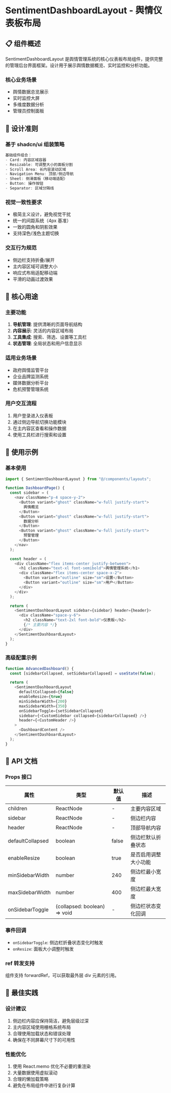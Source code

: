 # SentimentDashboardLayout - 舆情仪表板布局

## 📋 组件概述

SentimentDashboardLayout 是舆情管理系统的核心仪表板布局组件，提供完整的管理后台界面框架。设计用于展示舆情数据概览、实时监控和分析功能。

### 核心业务场景

- 舆情数据总览展示
- 实时监控大屏
- 多维度数据分析
- 管理员控制面板

## 🎯 设计准则

### 基于 shadcn/ui 组装策略

```typescript
基础组件组合：
- Card: 内容区域容器
- Resizable: 可调整大小的面板分割
- Scroll Area: 长内容滚动区域
- Navigation Menu: 顶部/侧边导航
- Sheet: 侧滑面板（移动端适配）
- Button: 操作按钮
- Separator: 区域分隔线
```

### 视觉一致性要求

- 极简主义设计，避免视觉干扰
- 统一的间距系统（4px 基准）
- 一致的圆角和阴影效果
- 支持深色/浅色主题切换

### 交互行为规范

- 侧边栏支持折叠/展开
- 主内容区域可调整大小
- 响应式布局适配移动端
- 平滑的动画过渡效果

## 🔧 核心用途

### 主要功能

1. **导航管理**: 提供清晰的页面导航结构
2. **内容展示**: 灵活的内容区域布局
3. **工具集成**: 搜索、筛选、设置等工具栏
4. **状态管理**: 全局状态和用户信息显示

### 适用业务场景

- 政府舆情监管平台
- 企业品牌监测系统
- 媒体数据分析平台
- 危机预警管理系统

### 用户交互流程

1. 用户登录进入仪表板
2. 通过侧边导航切换功能模块
3. 在主内容区查看和操作数据
4. 使用工具栏进行搜索和设置

## 📝 使用示例

### 基本使用

```typescript
import { SentimentDashboardLayout } from "@/components/layouts";

function DashboardPage() {
  const sidebar = (
    <nav className="p-4 space-y-2">
      <Button variant="ghost" className="w-full justify-start">
        舆情概览
      </Button>
      <Button variant="ghost" className="w-full justify-start">
        数据分析
      </Button>
      <Button variant="ghost" className="w-full justify-start">
        预警管理
      </Button>
    </nav>
  );

  const header = (
    <div className="flex items-center justify-between">
      <h1 className="text-xl font-semibold">舆情管理系统</h1>
      <div className="flex items-center space-x-2">
        <Button variant="outline" size="sm">设置</Button>
        <Button variant="outline" size="sm">用户</Button>
      </div>
    </div>
  );

  return (
    <SentimentDashboardLayout sidebar={sidebar} header={header}>
      <div className="space-y-6">
        <h2 className="text-2xl font-bold">仪表板</h2>
        {/* 主要内容 */}
      </div>
    </SentimentDashboardLayout>
  );
}
```

### 高级配置示例

```typescript
function AdvancedDashboard() {
  const [sidebarCollapsed, setSidebarCollapsed] = useState(false);

  return (
    <SentimentDashboardLayout
      defaultCollapsed={false}
      enableResize={true}
      minSidebarWidth={200}
      maxSidebarWidth={350}
      onSidebarToggle={setSidebarCollapsed}
      sidebar={<CustomSidebar collapsed={sidebarCollapsed} />}
      header={<CustomHeader />}
    >
      <DashboardContent />
    </SentimentDashboardLayout>
  );
}
```

## 📖 API 文档

### Props 接口

| 属性             | 类型                         | 默认值 | 描述                 |
| ---------------- | ---------------------------- | ------ | -------------------- |
| children         | ReactNode                    | -      | 主要内容区域         |
| sidebar          | ReactNode                    | -      | 侧边栏内容           |
| header           | ReactNode                    | -      | 顶部导航内容         |
| defaultCollapsed | boolean                      | false  | 侧边栏默认折叠状态   |
| enableResize     | boolean                      | true   | 是否启用调整大小功能 |
| minSidebarWidth  | number                       | 240    | 侧边栏最小宽度       |
| maxSidebarWidth  | number                       | 400    | 侧边栏最大宽度       |
| onSidebarToggle  | (collapsed: boolean) => void | -      | 侧边栏状态变化回调   |

### 事件回调

- `onSidebarToggle`: 侧边栏折叠状态变化时触发
- `onResize`: 面板大小调整时触发

### ref 转发支持

组件支持 forwardRef，可以获取最外层 div 元素的引用。

## 🎨 最佳实践

### 设计建议

1. 侧边栏内容应保持简洁，避免层级过深
2. 主内容区域使用栅格系统布局
3. 合理使用加载状态和错误处理
4. 确保在不同屏幕尺寸下的可用性

### 性能优化

1. 使用 React.memo 优化不必要的重渲染
2. 大量数据使用虚拟滚动
3. 合理的懒加载策略
4. 避免在布局组件中进行复杂计算
